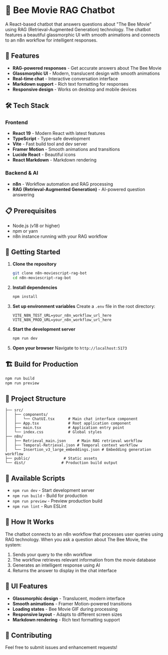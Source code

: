 # 🐝 Bee Movie RAG Chatbot

A React-based chatbot that answers questions about "The Bee Movie" using RAG (Retrieval-Augmented Generation) technology. The chatbot features a beautiful glassmorphic UI with smooth animations and connects to an n8n workflow for intelligent responses.

## 🚀 Features

- **RAG-powered responses** - Get accurate answers about The Bee Movie
- **Glassmorphic UI** - Modern, translucent design with smooth animations
- **Real-time chat** - Interactive conversation interface
- **Markdown support** - Rich text formatting for responses
- **Responsive design** - Works on desktop and mobile devices

## 🛠️ Tech Stack

### Frontend
- **React 19** - Modern React with latest features
- **TypeScript** - Type-safe development
- **Vite** - Fast build tool and dev server
- **Framer Motion** - Smooth animations and transitions
- **Lucide React** - Beautiful icons
- **React Markdown** - Markdown rendering

### Backend & AI
- **n8n** - Workflow automation and RAG processing
- **RAG (Retrieval-Augmented Generation)** - AI-powered question answering

## 📋 Prerequisites

- Node.js (v18 or higher)
- npm or yarn
- n8n instance running with your RAG workflow

## 🚀 Getting Started

1. **Clone the repository**
   ```bash
   git clone n8n-moviescript-rag-bot
   cd n8n-moviescript-rag-bot
   ```

2. **Install dependencies**
   ```bash
   npm install
   ```

3. **Set up environment variables**
   Create a `.env` file in the root directory:
   ```env
   VITE_N8N_TEST_URL=your_n8n_workflow_url_here
   VITE_N8N_PROD_URL=your_n8n_workflow_url_here
   ```

4. **Start the development server**
   ```bash
   npm run dev
   ```

5. **Open your browser**
   Navigate to `http://localhost:5173`

## 🏗️ Build for Production

```bash
npm run build
npm run preview
```

## 📁 Project Structure

```
├── src/
│   ├── components/
│   │   └── ChatUI.tsx      # Main chat interface component
│   ├── App.tsx             # Root application component
│   ├── main.tsx            # Application entry point
│   └── index.css           # Global styles
├── n8n/
│   ├── Retrieval_main.json     # Main RAG retrieval workflow
│   ├── Temporal-Retrieval.json # Temporal context workflow
│   └── Insertion_v3_large_embeddings.json # Embedding generation workflow
├── public/               # Static assets
└── dist/                # Production build output
```

## 🔧 Available Scripts

- `npm run dev` - Start development server
- `npm run build` - Build for production
- `npm run preview` - Preview production build
- `npm run lint` - Run ESLint

## 🌟 How It Works

The chatbot connects to an n8n workflow that processes user queries using RAG technology. When you ask a question about The Bee Movie, the system:

1. Sends your query to the n8n workflow
2. The workflow retrieves relevant information from the movie database
3. Generates an intelligent response using AI
4. Returns the answer to display in the chat interface

## 🎨 UI Features

- **Glassmorphic design** - Translucent, modern interface
- **Smooth animations** - Framer Motion-powered transitions
- **Loading states** - Bee Movie GIF during processing
- **Responsive layout** - Adapts to different screen sizes
- **Markdown rendering** - Rich text formatting support

## 🤝 Contributing

Feel free to submit issues and enhancement requests!
